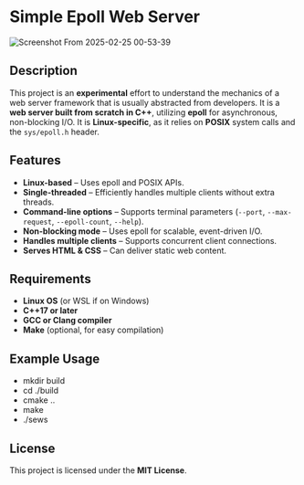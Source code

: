 # Simple Epoll Web Server

![Screenshot From 2025-02-25 00-53-39](https://github.com/user-attachments/assets/23e38192-6902-4f2a-99ab-5e65e57b0ade)

## Description

This project is an **experimental** effort to understand the mechanics of a web server framework that is usually abstracted from developers. It is a **web server built from scratch in C++**, utilizing **epoll** for asynchronous, non-blocking I/O. It is **Linux-specific**, as it relies on **POSIX** system calls and the `sys/epoll.h` header.

## Features

- **Linux-based** – Uses epoll and POSIX APIs.
- **Single-threaded** – Efficiently handles multiple clients without extra threads.
- **Command-line options** – Supports terminal parameters (`--port`, `--max-request`, `--epoll-count`, `--help`).
- **Non-blocking mode** – Uses epoll for scalable, event-driven I/O.
- **Handles multiple clients** – Supports concurrent client connections.
- **Serves HTML & CSS** – Can deliver static web content.

## Requirements

- **Linux OS** (or WSL if on Windows)
- **C++17 or later**
- **GCC or Clang compiler**
- **Make** (optional, for easy compilation)

## Example Usage

- mkdir build
- cd ./build
- cmake ..
- make
- ./sews

## License

This project is licensed under the **MIT License**.
